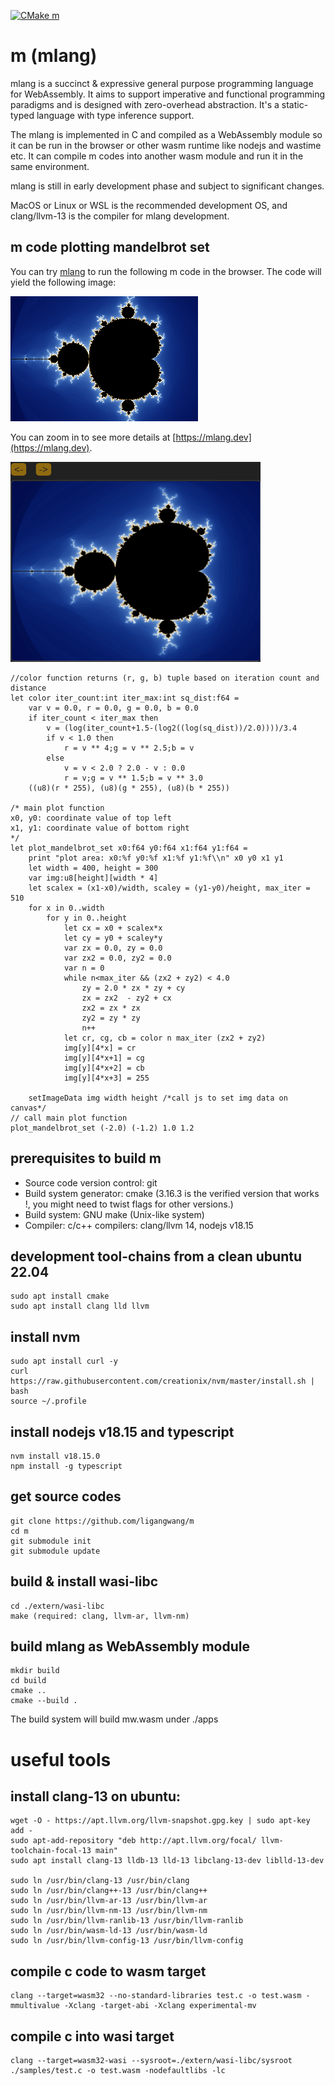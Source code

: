 [![CMake m](https://github.com/ligangwang/m/actions/workflows/cmake-m.yml/badge.svg)](https://github.com/ligangwang/m/actions/workflows/cmake-m.yml) 

# m (mlang)
mlang is a succinct & expressive general purpose programming language for WebAssembly. It aims to support imperative and functional programming paradigms and is designed with zero-overhead abstraction. It's a static-typed language with type inference support. 

The mlang is implemented in C and compiled as a WebAssembly module so it can be run in the browser or other wasm runtime like nodejs and wastime etc. It can compile m codes into another wasm module and run it in the same environment. 

mlang is still in early development phase and subject to significant changes.
 
MacOS or Linux or WSL is the recommended development OS, and clang/llvm-13 is the compiler for mlang development.

## m code plotting mandelbrot set 
You can try [mlang](https://mlang.dev) to run the following m code in the browser.
The code will yield the following image:

![mandelbrot set](./docs_src/mandelbrotset.png)

You can zoom in to see more details at [https://mlang.dev](https://mlang.dev).

<img src="./docs_src/mandelbrotset_demo.gif" width="400" height="320"/>

```
//color function returns (r, g, b) tuple based on iteration count and distance
let color iter_count:int iter_max:int sq_dist:f64 =
    var v = 0.0, r = 0.0, g = 0.0, b = 0.0
    if iter_count < iter_max then
        v = (log(iter_count+1.5-(log2((log(sq_dist))/2.0))))/3.4
        if v < 1.0 then 
            r = v ** 4;g = v ** 2.5;b = v
        else
            v = v < 2.0 ? 2.0 - v : 0.0
            r = v;g = v ** 1.5;b = v ** 3.0
    ((u8)(r * 255), (u8)(g * 255), (u8)(b * 255))

/* main plot function
x0, y0: coordinate value of top left
x1, y1: coordinate value of bottom right
*/
let plot_mandelbrot_set x0:f64 y0:f64 x1:f64 y1:f64 =
    print "plot area: x0:%f y0:%f x1:%f y1:%f\\n" x0 y0 x1 y1
    let width = 400, height = 300
    var img:u8[height][width * 4]
    let scalex = (x1-x0)/width, scaley = (y1-y0)/height, max_iter = 510
    for x in 0..width
        for y in 0..height
            let cx = x0 + scalex*x
            let cy = y0 + scaley*y
            var zx = 0.0, zy = 0.0
            var zx2 = 0.0, zy2 = 0.0
            var n = 0
            while n<max_iter && (zx2 + zy2) < 4.0
                zy = 2.0 * zx * zy + cy
                zx = zx2  - zy2 + cx
                zx2 = zx * zx
                zy2 = zy * zy
                n++
            let cr, cg, cb = color n max_iter (zx2 + zy2)
            img[y][4*x] = cr
            img[y][4*x+1] = cg
            img[y][4*x+2] = cb
            img[y][4*x+3] = 255

    setImageData img width height /*call js to set img data on canvas*/
// call main plot function
plot_mandelbrot_set (-2.0) (-1.2) 1.0 1.2
```

## prerequisites to build m
* Source code version control: git
* Build system generator: cmake (3.16.3 is the verified version that works !, you might need to twist flags for other versions.)
* Build system: GNU make (Unix-like system)
* Compiler: c/c++ compilers: clang/llvm 14, nodejs v18.15

## development tool-chains from a clean ubuntu 22.04
```
sudo apt install cmake
sudo apt install clang lld llvm
```

## install nvm
```
sudo apt install curl -y
curl https://raw.githubusercontent.com/creationix/nvm/master/install.sh | bash 
source ~/.profile
```

## install nodejs v18.15 and typescript
```
nvm install v18.15.0
npm install -g typescript
```

## get source codes
```
git clone https://github.com/ligangwang/m
cd m
git submodule init
git submodule update
```

## build & install wasi-libc
```
cd ./extern/wasi-libc
make (required: clang, llvm-ar, llvm-nm)
```

## build mlang as WebAssembly module
```
mkdir build
cd build
cmake ..
cmake --build .
```
The build system will build mw.wasm under ./apps


# useful tools
## install clang-13 on ubuntu:
```
wget -O - https://apt.llvm.org/llvm-snapshot.gpg.key | sudo apt-key add -
sudo apt-add-repository "deb http://apt.llvm.org/focal/ llvm-toolchain-focal-13 main"
sudo apt install clang-13 lldb-13 lld-13 libclang-13-dev liblld-13-dev

sudo ln /usr/bin/clang-13 /usr/bin/clang
sudo ln /usr/bin/clang++-13 /usr/bin/clang++
sudo ln /usr/bin/llvm-ar-13 /usr/bin/llvm-ar
sudo ln /usr/bin/llvm-nm-13 /usr/bin/llvm-nm
sudo ln /usr/bin/llvm-ranlib-13 /usr/bin/llvm-ranlib
sudo ln /usr/bin/wasm-ld-13 /usr/bin/wasm-ld
sudo ln /usr/bin/llvm-config-13 /usr/bin/llvm-config
```

## compile c code to wasm target
```
clang --target=wasm32 --no-standard-libraries test.c -o test.wasm -mmultivalue -Xclang -target-abi -Xclang experimental-mv
```

## compile c into wasi target
```
clang --target=wasm32-wasi --sysroot=./extern/wasi-libc/sysroot ./samples/test.c -o test.wasm -nodefaultlibs -lc
```

